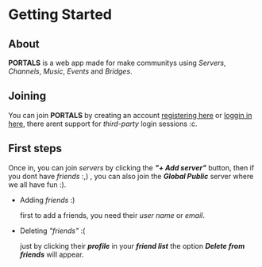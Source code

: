 # Getting Started
## About
**PORTALS** is a web app made for make communitys using *Servers*, *Channels*, *Music*, *Events* and *Bridges*.

## Joining
You can join **PORTALS** by creating an account [registering here](/register) or [loggin in here](/login),
there arent support for *third-party* login sessions :c.

## First steps
Once in, you can join *servers* by clicking the ***"+ Add server"*** button, then if you dont have *friends* :,) , you can also join the ***Global Public*** server
where we all have fun :).

- Adding *friends* :)

    first to add a friends, you need their *user name* or *email*.
- Deleting *"friends"* :(

    just by clicking their ***profile*** in your ***friend list*** the option ***Delete from friends*** will appear.